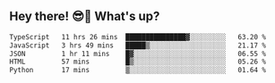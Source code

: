 ## Hey there! 😎👋 What's up?

<!--START_SECTION:waka-->

```txt
TypeScript   11 hrs 26 mins  ███████████████▓░░░░░░░░░   63.20 %
JavaScript   3 hrs 49 mins   █████▒░░░░░░░░░░░░░░░░░░░   21.17 %
JSON         1 hr 11 mins    █▓░░░░░░░░░░░░░░░░░░░░░░░   06.55 %
HTML         57 mins         █▒░░░░░░░░░░░░░░░░░░░░░░░   05.26 %
Python       17 mins         ▒░░░░░░░░░░░░░░░░░░░░░░░░   01.64 %
```

<!--END_SECTION:waka-->
